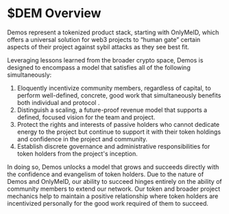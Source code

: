 # $DEM Overview

Demos represent a tokenized product stack, starting with OnlyMeID, which offers a universal solution for web3 projects to “human gate” certain aspects of their project against sybil attacks as they see best fit.

Leveraging lessons learned from the broader crypto space, Demos is designed to encompass a model that satisfies all of the following simultaneously:

1. Eloquently incentivize community members, regardless of capital, to perform well-defined, concrete, good work that simultaneously benefits both individual and protocol .
2. &#x20;Distinguish a scaling, a future-proof revenue model that supports a defined, focused vision for the team and project.
3. &#x20;Protect the rights and interests of passive holders who cannot dedicate energy to the project but continue to support it with their token holdings and confidence in the project and community.
4. &#x20;Establish discrete governance and administrative responsibilities for token holders from the project's inception.

In doing so, Demos unlocks a model that grows and succeeds directly with the confidence and evangelism of token holders. Due to the nature of Demos and OnlyMeID, our ability to succeed hinges entirely on the ability of community members to extend our network. Our token and broader project mechanics help to maintain a positive relationship where token holders are incentivized personally for the good work required of them to succeed.
